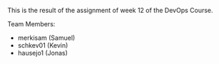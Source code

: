 This is the result of the assignment of week 12 of the DevOps Course.

Team Members:

- merkisam (Samuel)
- schkev01 (Kevin)
- hausejo1 (Jonas)
